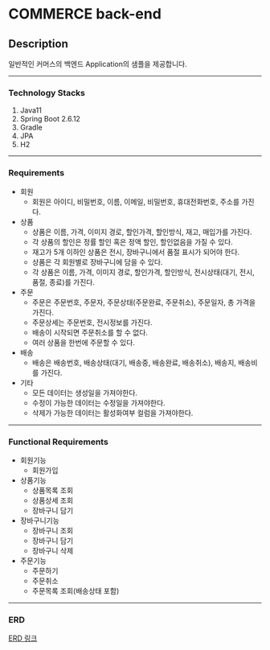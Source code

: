 # COMMERCE back-end

## Description
일반적인 커머스의 백엔드 Application의 샘플을 제공합니다.

----

### Technology Stacks
1. Java11
2. Spring Boot 2.6.12
3. Gradle
4. JPA
5. H2

---

### Requirements

- 회원
  - 회원은 아이디, 비밀번호, 이름, 이메일, 비밀번호, 휴대전화번호, 주소를 가진다.
- 상품
  - 상품은 이름, 가격, 이미지 경로, 할인가격, 할인방식, 재고, 매입가를 가진다.
  - 각 상품의 할인은 정률 할인 혹은 정액 할인, 할인없음을 가질 수 있다.
  - 재고가 5개 이하인 상품은 전시, 장바구니에서 품절 표시가 되어야 한다.
  - 상품은 각 회원별로 장바구니에 담을 수 있다.
  - 각 상품은 이름, 가격, 이미지 경로, 할인가격, 할인방식, 전시상태(대기, 전시, 품절, 종료)를 가진다.
- 주문
  - 주문은 주문번호, 주문자, 주문상태(주문완료, 주문취소), 주문일자, 총 가격을 가진다.
  - 주문상세는 주문번호, 전시정보를 가진다.
  - 배송이 시작되면 주문취소를 할 수 없다.
  - 여러 상품을 한번에 주문할 수 있다.
- 배송
  - 배송은 배송번호, 배송상태(대기, 배송중, 배송완료, 배송취소), 배송지, 배송비를 가진다.
- 기타
  - 모든 데이터는 생성일을 가져야한다.
  - 수정이 가능한 데이터는 수정일을 가져야한다.
  - 삭제가 가능한 데이터는 활성화여부 컬럼을 가져야한다.

---

### Functional Requirements

- 회원기능
  - 회원가입
- 상품기능
  - 상품목록 조회
  - 상품상세 조회
  - 장바구니 담기
- 장바구니기능
  - 장바구니 조회
  - 장바구니 담기
  - 장바구니 삭제
- 주문기능
  - 주문하기
  - 주문취소
  - 주문목록 조회(배송상태 포함)

---

### ERD
[ERD 링크](https://dbdiagram.io/d/6342ae8ff0018a1c5fc4fdc6)
